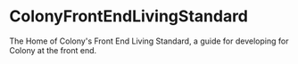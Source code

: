 # ColonyFrontEndLivingStandard
The Home of Colony's Front End Living Standard, a guide for developing for Colony at the front end.
